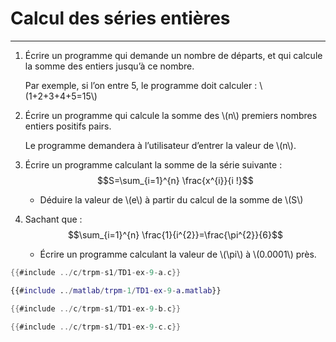 # Calcul des séries entières
----------------------------

1. Écrire un programme qui demande un nombre de départs, et qui calcule la somme des entiers jusqu’à ce nombre.

    Par exemple, si l’on entre 5, le programme doit calculer : \\(1+2+3+4+5=15\\)

2. Écrire un programme qui calcule la somme des \\(n\\) premiers nombres entiers positifs pairs.

    Le programme demandera à l’utilisateur d’entrer la valeur de \\(n\\).

3. Écrire un programme calculant la somme de la série suivante : 
$$S=\sum_{i=1}^{n} \frac{x^{i}}{i !}$$

    - Déduire la valeur de \\(e\\) à partir du calcul de la somme de \\(S\\)

4. Sachant que : 
$$\sum_{i=1}^{n} \frac{1}{i^{2}}=\frac{\pi^{2}}{6}$$

    - Écrire un programme calculant la valeur de \\(\pi\\) à \\(0.0001\\) près.

<div class="tabbed-blocks">


```c
{{#include ../c/trpm-s1/TD1-ex-9-a.c}}
```

```matlab
{{#include ../matlab/trpm-1/TD1-ex-9-a.matlab}}
```
</div>

<div class="tabbed-blocks">

```c
{{#include ../c/trpm-s1/TD1-ex-9-b.c}}
```
</div>


<div class="tabbed-blocks">

```c
{{#include ../c/trpm-s1/TD1-ex-9-c.c}}
```
</div>
